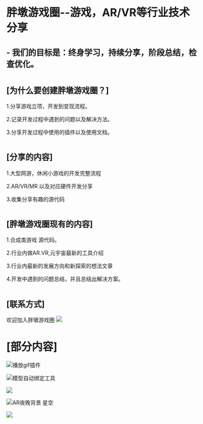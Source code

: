 # 胖墩游戏圈--游戏，AR/VR等行业技术分享
## - 我们的目标是：终身学习，持续分享，阶段总结，检查优化。

#
## [为什么要创建胖墩游戏圈？] 
1.分享游戏立项，开发到变现流程。

2.记录开发过程中遇到的问题以及解决方法。

3.分享开发过程中使用的插件以及使用文档。
#
## [分享的内容]

1.大型网游，休闲小游戏的开发完整流程

2.AR/VR/MR 以及对应硬件开发分享

3.收集分享有趣的源代码
#
## [胖墩游戏圈现有的内容]
1.合成类游戏 源代码。

2.行业内做AR.VR,元宇宙最新的工具介绍

3.行业内最新的发展方向和新探索的想法文章

4.开发中遇到的问题总结，并且总结出解决方案。
#
## [联系方式]
欢迎加入胖墩游戏圈
![](%E5%9B%BE%E7%89%87/%E8%83%96%E5%A2%A9%E6%98%9F%E7%90%83%E5%8F%B7.jpeg)
#
# [部分内容]

![播放gif插件](%E5%9B%BE%E7%89%87/ProGif.png)

![模型自动绑定工具](%E5%9B%BE%E7%89%87/AccuRIG.png)

![](%E5%9B%BE%E7%89%87/any%20world.png)

![AR夜晚背景 星空](%E5%9B%BE%E7%89%87/AR%E6%B7%B1%E8%89%B2%E8%83%8C%E6%99%AF.png)

![](%E5%9B%BE%E7%89%87/%E6%B8%B8%E6%88%8F%E6%9C%8D%E5%8A%A1%E5%99%A8%E6%9E%B6%E6%9E%84%E5%92%8C%E4%BC%98%E5%8C%96.png)
